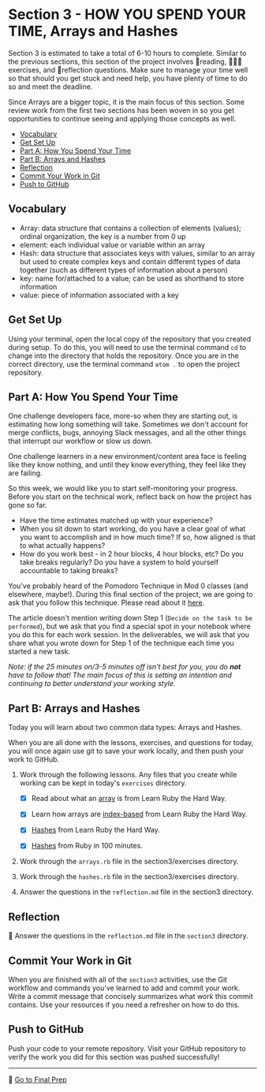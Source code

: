 # Section 3 - HOW YOU SPEND YOUR TIME, Arrays and Hashes

Section 3 is estimated to take a total of 6-10 hours to complete. Similar to the previous sections, this section of the project involves 📒reading, 👩🏻‍💻exercises, and 📝reflection questions. Make sure to manage your time well so that should you get stuck and need help, you have plenty of time to do so and meet the deadline.

Since Arrays are a bigger topic, it is the main focus of this section. Some review work from the first two sections has been woven in so you get opportunities to continue seeing and applying those concepts as well.

- [Vocabulary](#vocabulary)
- [Get Set Up](#get-set-up)
- [Part A: How You Spend Your Time](#part-a-how-you-spend-your-time)
- [Part B: Arrays and Hashes](#part-b-arrays-and-hashes)
- [Reflection](#reflection)
- [Commit Your Work in Git](#commit-your-work-in-git)
- [Push to GitHub](#push-to-github)

## Vocabulary

- Array: data structure that contains a collection of elements (values); ordinal organization, the key is a number from 0 up
- element: each individual value or variable within an array
- Hash: data structure that associates keys with values, similar to an array but used to create complex keys and contain different types of data together (such as different types of information about a person)
- key: name for/attached to a value; can be used as shorthand to store information
- value: piece of information associated with a key

## Get Set Up

Using your terminal, open the local copy of the repository that you created during setup. To do this, you will need to use the terminal command `cd` to change into the directory that holds the repository. Once you are in the correct directory, use the terminal command `atom .` to open the project repository.

## Part A: How You Spend Your Time

One challenge developers face, more-so when they are starting out, is estimating how long something will take. Sometimes we don't account for merge conflicts, bugs, annoying Slack messages, and all the other things that interrupt our workflow or slow us down.

One challenge learners in a new environment/content area face is feeling like they know nothing, and until they know everything, they feel like they are failing.

So this week, we would like you to start self-monitoring your progress. Before you start on the technical work, reflect back on how the project has gone so far.

- Have the time estimates matched up with your experience?
- When you sit down to start working, do you have a clear goal of what you want to accomplish and in how much time? If so, how aligned is that to what actually happens?
- How do you work best - in 2 hour blocks, 4 hour blocks, etc? Do you take breaks regularly? Do you have a system to hold yourself accountable to taking breaks?

You've probably heard of the Pomodoro Technique in Mod 0 classes (and elsewhere, maybe!). During this final section of the project, we are going to ask that you follow this technique. Please read about it [here](https://www.dovico.com/blog/2020/08/26/the-pomodoro-technique-how-to-manage-your-work-time-and-flow-the-easy-way/).

The article doesn't mention writing down Step 1 (`Decide on the task to be performed`), but we ask that you find a special spot in your notebook where you do this for each work session. In the deliverables, we will ask that you share what you wrote down for Step 1 of the technique each time you started a new task.

_Note: if the 25 minutes on/3-5 minutes off isn't best for you, you do **not** have to follow that! The main focus of this is setting an intention and continuing to better understand your working style._

## Part B: Arrays and Hashes

Today you will learn about two common data types: Arrays and Hashes.

When you are all done with the lessons, exercises, and questions for today, you will once again use git to save your work locally, and then push your work to GitHub.

1. Work through the following lessons. Any files that you create while working can be kept in today's `exercises` directory.
    - [x] Read about what an [array](https://learnrubythehardway.org/book/ex32.html) is from Learn Ruby the Hard Way.

    - [x] Learn how arrays are [index-based](https://learnrubythehardway.org/book/ex34.html) from Learn Ruby the Hard Way.

    - [x] [Hashes](https://learnrubythehardway.org/book/ex39.html) from Learn Ruby the Hard Way.

    - [x] [Hashes](http://tutorials.jumpstartlab.com/projects/ruby_in_100_minutes.html#8.-hashes) from Ruby in 100 minutes.

1. Work through the `arrays.rb` file in the section3/exercises directory.

1. Work through the `hashes.rb` file in the section3/exercises directory.

1. Answer the questions in the `reflection.md` file in the section3 directory.

## Reflection

📝 Answer the questions in the `reflection.md` file in the `section3` directory.

## Commit Your Work in Git

When you are finished with all of the `section3` activities, use the Git workflow and commands you've learned to add and commit your work. Write a commit message that concisely summarizes what work this commit contains. Use your resources if you need a refresher on how to do this.

## Push to GitHub

Push your code to your remote repository. Visit your GitHub repository to verify the work you did for this section was pushed successfully!

***

🚀 [Go to Final Prep](../final_prep)
